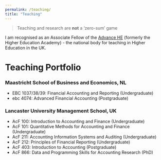```yaml
---
permalink: /teaching/
title: "Teaching"
---
```


> Teaching and research are **not** a ‘zero-sum’ game

I am recognised as an Associate Fellow of the [Advance HE](https://www.advance-he.ac.uk) (formerly the Higher Education Academy) - the national body for teaching in Higher Education in the UK.

# Teaching Portfolio

### Maastricht School of Business and Economics, NL
- EBC 1037/38/39: Financial Accounting and Reporting (Undergraduate)
- ebc 4074: Advanced Financial Accounting (Postgraduate)

### Lancaster University Management School, UK
- AcF 100: Introduction to Accounting and Finance (Undergraduate)
- AcF 101: Quantitative Methods for Accounting and Finance (Undergraduate)
- AcF 211: Accounting Information Systems and Auditing (Undergraduate)
- AcF 212: Principles of Financial Reporting (Undergraduate)
- AcF 403: Introduction to Accounting (Postgraduate)
- AcF 866: Data and Programming Skills for Accounting Research (PhD)
 
